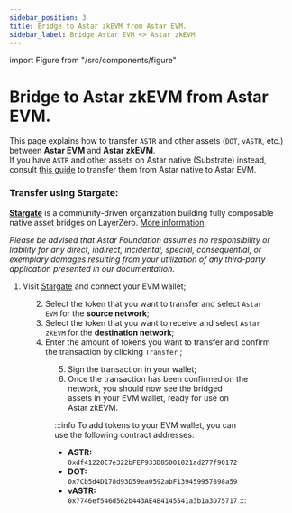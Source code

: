 ```yaml
---
sidebar_position: 3
title: Bridge to Astar zkEVM from Astar EVM.
sidebar_label: Bridge Astar EVM <> Astar zkEVM
---
```


import Figure from "/src/components/figure"

# Bridge to Astar zkEVM from Astar EVM.

This page explains how to transfer `ASTR` and other assets (`DOT`, `vASTR`, etc.) between **Astar EVM** and **Astar zkEVM**.  
If you have `ASTR` and other assets on Astar native (Substrate) instead, consult [this guide](/docs/use/manage-assets/transfer-tokens#sending-astrsdn-to-astar-evm-from-astar-native-or-any-tokens-in-the-account) to transfer them from Astar native to Astar EVM.

### Transfer using Stargate:

**[Stargate](https://stargate.finance/transfer)** is a community-driven organization building fully composable native asset bridges on LayerZero. [More information](https://stargateprotocol.gitbook.io/stargate/v/user-docs).

*Please be advised that Astar Foundation assumes no responsibility or liability for any direct, indirect, incidental, special, consequential, or exemplary damages resulting from your utilization of any third-party application presented in our documentation.*

1. Visit [Stargate](https://stargate.finance/transfer) and connect your EVM wallet;

<Figure src={require('/docs/use/zkevm-guides/img/Stargate_1.png').default} width="70%" />

2. Select the token that you want to transfer and select `Astar EVM` for the **source network**;
3. Select the token that you want to receive and select `Astar zkEVM` for the **destination network**;
4. Enter the amount of tokens you want to transfer and confirm the transaction by clicking `Transfer` ;

<Figure src={require('/docs/use/zkevm-guides/img/Stargate_2.png').default} width="70%" />

5. Sign the transaction in your wallet;
6. Once the transaction has been confirmed on the network, you should now see the bridged assets in your EVM wallet, ready for use on Astar zkEVM.

:::info
To add tokens to your EVM wallet, you can use the following contract addresses:
- **ASTR:** `0xdf41220C7e322bFEF933D85D01821ad277f90172`
- **DOT:** `0x7Cb5d4D178d93D59ea0592abF139459957898a59`
- **vASTR:** `0x7746ef546d562b443AE4B4145541a3b1a3D75717`
:::